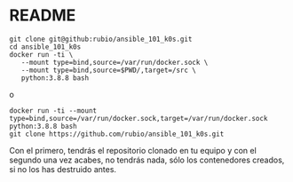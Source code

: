 # README

```
git clone git@github:rubio/ansible_101_k0s.git
cd ansible_101_k0s
docker run -ti \
   --mount type=bind,source=/var/run/docker.sock \
   --mount type=bind,source=$PWD/,target=/src \
   python:3.8.8 bash
```
o 
```
docker run -ti --mount type=bind,source=/var/run/docker.sock,target=/var/run/docker.sock python:3.8.8 bash
git clone https://github.com/rubio/ansible_101_k0s.git
```


Con el primero, tendrás el repositorio clonado en tu equipo y con el segundo una vez acabes, no tendrás nada, sólo los contenedores creados, si no los has destruido antes.

